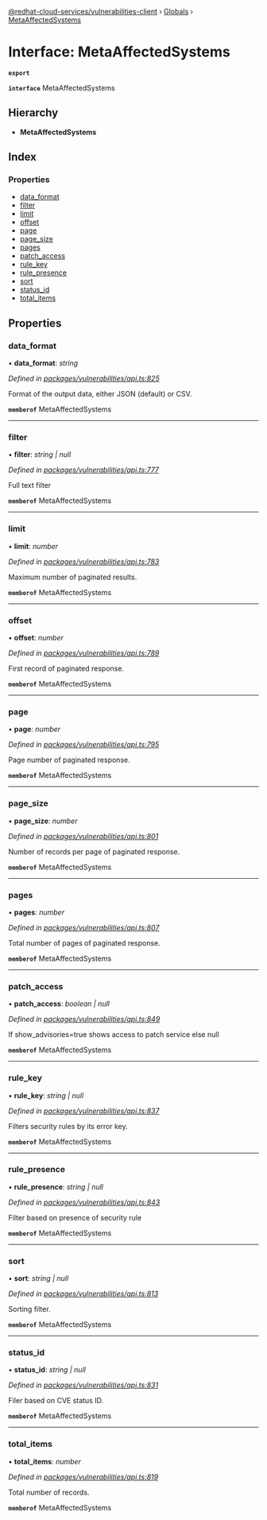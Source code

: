 [@redhat-cloud-services/vulnerabilities-client](../README.md) › [Globals](../globals.md) › [MetaAffectedSystems](metaaffectedsystems.md)

# Interface: MetaAffectedSystems

**`export`** 

**`interface`** MetaAffectedSystems

## Hierarchy

* **MetaAffectedSystems**

## Index

### Properties

* [data_format](metaaffectedsystems.md#data_format)
* [filter](metaaffectedsystems.md#filter)
* [limit](metaaffectedsystems.md#limit)
* [offset](metaaffectedsystems.md#offset)
* [page](metaaffectedsystems.md#page)
* [page_size](metaaffectedsystems.md#page_size)
* [pages](metaaffectedsystems.md#pages)
* [patch_access](metaaffectedsystems.md#patch_access)
* [rule_key](metaaffectedsystems.md#rule_key)
* [rule_presence](metaaffectedsystems.md#rule_presence)
* [sort](metaaffectedsystems.md#sort)
* [status_id](metaaffectedsystems.md#status_id)
* [total_items](metaaffectedsystems.md#total_items)

## Properties

###  data_format

• **data_format**: *string*

*Defined in [packages/vulnerabilities/api.ts:825](https://github.com/RedHatInsights/javascript-clients/blob/master/packages/vulnerabilities/api.ts#L825)*

Format of the output data, either JSON (default) or CSV.

**`memberof`** MetaAffectedSystems

___

###  filter

• **filter**: *string | null*

*Defined in [packages/vulnerabilities/api.ts:777](https://github.com/RedHatInsights/javascript-clients/blob/master/packages/vulnerabilities/api.ts#L777)*

Full text filter

**`memberof`** MetaAffectedSystems

___

###  limit

• **limit**: *number*

*Defined in [packages/vulnerabilities/api.ts:783](https://github.com/RedHatInsights/javascript-clients/blob/master/packages/vulnerabilities/api.ts#L783)*

Maximum number of paginated results.

**`memberof`** MetaAffectedSystems

___

###  offset

• **offset**: *number*

*Defined in [packages/vulnerabilities/api.ts:789](https://github.com/RedHatInsights/javascript-clients/blob/master/packages/vulnerabilities/api.ts#L789)*

First record of paginated response.

**`memberof`** MetaAffectedSystems

___

###  page

• **page**: *number*

*Defined in [packages/vulnerabilities/api.ts:795](https://github.com/RedHatInsights/javascript-clients/blob/master/packages/vulnerabilities/api.ts#L795)*

Page number of paginated response.

**`memberof`** MetaAffectedSystems

___

###  page_size

• **page_size**: *number*

*Defined in [packages/vulnerabilities/api.ts:801](https://github.com/RedHatInsights/javascript-clients/blob/master/packages/vulnerabilities/api.ts#L801)*

Number of records per page of paginated response.

**`memberof`** MetaAffectedSystems

___

###  pages

• **pages**: *number*

*Defined in [packages/vulnerabilities/api.ts:807](https://github.com/RedHatInsights/javascript-clients/blob/master/packages/vulnerabilities/api.ts#L807)*

Total number of pages of paginated response.

**`memberof`** MetaAffectedSystems

___

###  patch_access

• **patch_access**: *boolean | null*

*Defined in [packages/vulnerabilities/api.ts:849](https://github.com/RedHatInsights/javascript-clients/blob/master/packages/vulnerabilities/api.ts#L849)*

If show_advisories=true shows access to patch service else null

**`memberof`** MetaAffectedSystems

___

###  rule_key

• **rule_key**: *string | null*

*Defined in [packages/vulnerabilities/api.ts:837](https://github.com/RedHatInsights/javascript-clients/blob/master/packages/vulnerabilities/api.ts#L837)*

Filters security rules by its error key.

**`memberof`** MetaAffectedSystems

___

###  rule_presence

• **rule_presence**: *string | null*

*Defined in [packages/vulnerabilities/api.ts:843](https://github.com/RedHatInsights/javascript-clients/blob/master/packages/vulnerabilities/api.ts#L843)*

Filter based on presence of security rule

**`memberof`** MetaAffectedSystems

___

###  sort

• **sort**: *string | null*

*Defined in [packages/vulnerabilities/api.ts:813](https://github.com/RedHatInsights/javascript-clients/blob/master/packages/vulnerabilities/api.ts#L813)*

Sorting filter.

**`memberof`** MetaAffectedSystems

___

###  status_id

• **status_id**: *string | null*

*Defined in [packages/vulnerabilities/api.ts:831](https://github.com/RedHatInsights/javascript-clients/blob/master/packages/vulnerabilities/api.ts#L831)*

Filer based on CVE status ID.

**`memberof`** MetaAffectedSystems

___

###  total_items

• **total_items**: *number*

*Defined in [packages/vulnerabilities/api.ts:819](https://github.com/RedHatInsights/javascript-clients/blob/master/packages/vulnerabilities/api.ts#L819)*

Total number of records.

**`memberof`** MetaAffectedSystems
